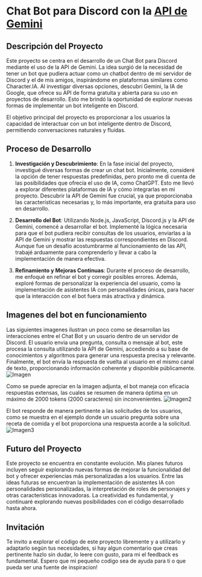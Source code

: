 # Chat Bot para Discord con la [API de Gemini](https://gemini.google.com/?hl=es_419)

## Descripción del Proyecto

  Este proyecto se centra en el desarrollo de un Chat Bot para Discord mediante el uso de la API de Gemini. La idea surgió de la necesidad de tener un bot que pudiera actuar como un chatbot dentro de mi servidor de Discord y el de mis amigos, inspirándome en plataformas similares como Character.IA. Al investigar diversas opciones, descubrí Gemini, la IA de Google, que ofrece su API de forma gratuita y abierta para su uso en proyectos de desarrollo. Esto me brindó la oportunidad de explorar nuevas formas de implementar un bot inteligente en Discord.

  El objetivo principal del proyecto es proporcionar a los usuarios la capacidad de interactuar con un bot inteligente dentro de Discord, permitiendo conversaciones naturales y fluidas.

## Proceso de Desarrollo

1. **Investigación y Descubrimiento**:
   En la fase inicial del proyecto, investigué diversas formas de crear un chat bot. Inicialmente, consideré la opción de tener respuestas predefinidas, pero pronto me di cuenta de las posibilidades que ofrecía el uso de IA, como ChatGPT. Esto me llevó a explorar diferentes plataformas de IA y cómo integrarlas en mi proyecto. Descubrir la API de Gemini fue crucial, ya que proporcionaba las características necesarias y, lo más importante, era gratuita para uso en desarrollo.

2. **Desarrollo del Bot**:
   Utilizando Node.js, JavaScript, Discord.js y la API de Gemini, comencé a desarrollar el bot. Implementé la lógica necesaria para que el bot pudiera recibir consultas de los usuarios, enviarlas a la API de Gemini y mostrar las respuestas correspondientes en Discord. Aunque fue un desafío acostumbrarme al funcionamiento de las API, trabajé arduamente para comprenderlo y llevar a cabo la implementación de manera efectiva.

3. **Refinamiento y Mejoras Continuas**:
   Durante el proceso de desarrollo, me enfoqué en refinar el bot y corregir posibles errores. Además, exploré formas de personalizar la experiencia del usuario, como la implementación de asistentes IA con personalidades únicas, para hacer que la interacción con el bot fuera más atractiva y dinámica.

## Imagenes del bot en funcionamiento

  Las siguientes imagenes ilustran un poco como se desarrollan las interacciones entre el Chat Bot y un usuario dentro de un servidor de Discord. El usuario envia una pregunta, consulta o mensaje al bot, este procesa la consulta utilizando la API de Gemini, accediendo a su base de conocimientos y algoritmos para generar una respuesta precisa y relevante. Finalmente, el bot envía la respuesta de vuelta al usuario en el mismo canal de texto, proporcionando información coherente y disponible públicamente.
![Imagen](https://github.com/rodorrego/Gemini-ChatBot/assets/103141158/59efe261-0411-4ce8-864d-edbe6aff8f03)

Como se puede apreciar en la imagen adjunta, el bot maneja con eficacia respuestas extensas, las cuales se resumen de manera óptima en un máximo de 2000 tokens (2000 caracteres) sin inconvenientes.
![Imagen2](https://github.com/rodorrego/Gemini-ChatBot/assets/103141158/30c16f3d-1c25-4b8f-aa56-cb9b433e6ab9)

El bot responde de manera pertinente a las solicitudes de los usuarios, como se muestra en el ejemplo donde un usuario pregunta sobre una receta de comida y el bot proporciona una respuesta acorde a la solicitud.
![Imagen3](https://github.com/rodorrego/Gemini-ChatBot/assets/103141158/83535970-ee8c-4100-8248-88fed5011a23)

## Futuro del Proyecto

Este proyecto se encuentra en constante evolución. Mis planes futuros incluyen seguir explorando nuevas formas de mejorar la funcionalidad del bot y ofrecer experiencias más personalizadas a los usuarios. Entre las ideas futuras se encuentran la implementación de asistentes IA con personalidades personalizadas, la interpretación de roles de personajes y otras características innovadoras. La creatividad es fundamental, y continuaré explorando nuevas posibilidades con el código desarrollado hasta ahora.

## Invitación

Te invito a explorar el código de este proyecto libremente y a utilizarlo y adaptarlo según tus necesidades, si hay algun comentario que creas pertinente hazlo sin dudar, lo leere con gusto, para mi el feedback es fundamental. Espero que mi pequeño codigo sea de ayuda para ti o que pueda ser una fuente de inspiracion!
